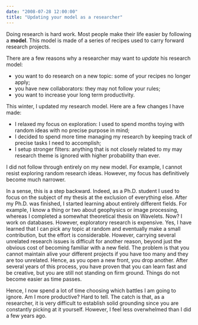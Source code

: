 ```yaml
---
date: "2008-07-28 12:00:00"
title: "Updating your model as a researcher"
---
```




Doing research is hard work. Most people make their life easier by following a __model__. This model is made of a series of recipes used to carry forward research projects.

There are a few reasons why a researcher may want to _update_ his research model:

- you want to do research on a new topic: some of your recipes no longer apply;
- you have new collaborators: they may not follow your rules;
- you want to increase your long term productivity.


This winter, I updated my research model. Here are a few changes I have made:

- I relaxed my focus on exploration: I used to spend months toying with random ideas with no precise purpose in mind;
- I decided to spend more time managing my research by keeping track of precise tasks I need to accomplish;
- I setup stronger filters: anything that is not closely related to my may research theme is ignored with higher probability than ever.


I did not follow through entirely on my new model. For example, I cannot resist exploring random research ideas. However, my focus has definitively become much narrower.

In a sense, this is a step backward. Indeed, as a Ph.D. student I used to focus on the subject of my thesis at the exclusion of everything else. After my Ph.D. was finished, I started learning about entirely different fields. For example, I know a thing or two about geophysics or image processing, whereas I completed a somewhat theoretical thesis on Wavelets. Now? I work on databases.
However, exploratory research is expensive. Yes, I have learned that I can pick any topic at random and eventually make a small contribution, but the effort is considerable. However, carrying several unrelated research issues is difficult for another reason, beyond just the obvious cost of becoming familiar with a new field. The problem is that you cannot maintain alive your different projects if you have too many and they are too unrelated. Hence, as you open a new front, you drop another. After several years of this process, you have proven that you can learn fast and be creative, but you are still not standing on firm ground. Things do not become easier as time passes.

Hence, I now spend a lot of time choosing which battles I am going to ignore. Am I more productive? Hard to tell. The catch is that, as a researcher, it is very difficult to establish solid grounding since you are constantly picking at it yourself. However, I feel less overwhelmed than I did a few years ago.

